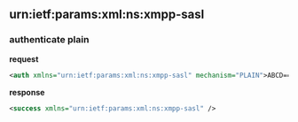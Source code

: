 ## urn:ietf:params:xml:ns:xmpp-sasl

### authenticate plain

__request__
```xml
<auth xmlns="urn:ietf:params:xml:ns:xmpp-sasl" mechanism="PLAIN">ABCD==</auth>
```

__response__
```xml
<success xmlns="urn:ietf:params:xml:ns:xmpp-sasl" />
```

